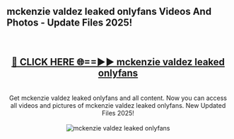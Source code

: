 <h2>mckenzie valdez leaked onlyfans Videos And Photos - Update Files 2025!</h2>
<br>
<div align="center">
<h2><a href="https://linkcuts.com/hfmhzwbr" rel="nofollow">🔴 CLICK HERE 🌐==►► mckenzie valdez leaked onlyfans</a></h2>
<br>
Get mckenzie valdez leaked onlyfans and all content. Now you can access all videos and pictures of mckenzie valdez leaked onlyfans. New Updated Files 2025!
<br>
<br>
<a href="https://linkcuts.com/hfmhzwbr" rel="nofollow" data-target="animated-image.originalLink"><img src="https://i.ibb.co.com/WyWwxjT/player-gif2.gif" alt="mckenzie valdez leaked onlyfans" style="max-width: 100%; display: inline-block;" data-target="animated-image.originalImage"></a>
</div>
<br>